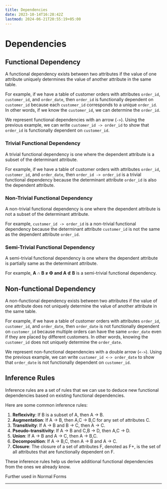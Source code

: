 ```yaml
---
title: Dependencies
date: 2023-10-14T16:28:42Z
lastmod: 2024-06-21T20:55:19+05:00
---
```


# Dependencies

## Functional Dependency

A functional dependency exists between two attributes if the value of one attribute uniquely determines the value of another attribute in the same table.

For example, if we have a table of customer orders with attributes `order_id`, `customer_id`, and `order_date`, then `order_id` is functionally dependent on `customer_id` because each `customer_id` corresponds to a unique `order_id`. In other words, if we know the `customer_id`, we can determine the `order_id`.

We represent functional dependencies with an arrow (`->`). Using the previous example, we can write `customer_id -> order_id` to show that `order_id` is functionally dependent on `customer_id`.

### Trivial Functional Dependency

A trivial functional dependency is one where the dependent attribute is a subset of the determinant attribute.

For example, if we have a table of customer orders with attributes `order_id`, `customer_id`, and `order_date`, then `order_id -> order_id` is a trivial functional dependency because the determinant attribute `order_id` is also the dependent attribute.

### Non-Trivial Functional Dependency

A non-trivial functional dependency is one where the dependent attribute is not a subset of the determinant attribute.

For example, `customer_id -> order_id` is a non-trivial functional dependency because the determinant attribute `customer_id` is not the same as the dependent attribute `order_id`.

### Semi-Trivial Functional Dependency

A semi-trivial functional dependency is one where the dependent attribute is partially same as the determinant attribute.

For example, **A ∩ B ≠ Φ and A ⊄ B**  is a semi-trivial functional dependency.

## Non-functional Dependency

A non-functional dependency exists between two attributes if the value of one attribute does not uniquely determine the value of another attribute in the same table.

For example, if we have a table of customer orders with attributes `order_id`, `customer_id`, and `order_date`, then `order_date` is not functionally dependent on `customer_id` because multiple orders can have the same `order_date` even if they are placed by different customers. In other words, knowing the `customer_id` does not uniquely determine the `order_date`.

We represent non-functional dependencies with a double arrow (`<->`). Using the previous example, we can write `customer_id <-> order_date` to show that `order_date` is not functionally dependent on `customer_id`.

## Inference Rules

Inference rules are a set of rules that we can use to deduce new functional dependencies based on existing functional dependencies.

Here are some common inference rules:

1. **Reflexivity**: If B is a subset of A, then A -> B.
2. **Augmentation**: If A -> B, then A,C -> B,C for any set of attributes C.
3. **Transitivity**: If A -> B and B -> C, then A -> C.
4. **Pseudo-transitivity**: If A -> B and C,B -> D, then A,C -> D.
5. **Union**: If A -> B and A -> C, then A -> B,C.
6. **Decomposition**: If A -> B,C, then A -> B and A -> C.
7. **Closure**: The closure of a set of attributes F, denoted as F+, is the set of all attributes that are functionally dependent on F.

These inference rules help us derive additional functional dependencies from the ones we already know.

Further used in Normal Forms

---
